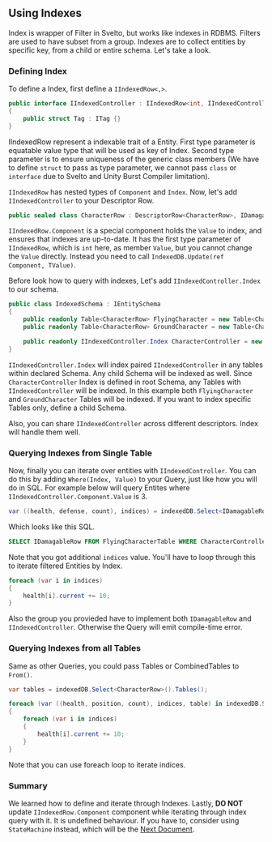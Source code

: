 ## Using Indexes
Index is wrapper of Filter in Svelto, but works like indexes in RDBMS. Filters are used to have subset from a group. Indexes are to collect entities by specific key, from a child or entire schema. Let's take a look.

### Defining Index
To define a Index, first define a `IIndexedRow<,>`.

```csharp
public interface IIndexedController : IIndexedRow<int, IIndexedController.Tag>
{
    public struct Tag : ITag {}
}
```
IIndexedRow represent a indexable trait of a Entity. First type parameter is equatable value type that will be used as key of Index. Second type parameter is to ensure uniqueness of the generic class members (We have to define `struct` to pass as type parameter, we cannot pass `class` or `interface` due to Svelto and Unity Burst Compiler limitation).

`IIndexedRow` has nested types of `Component` and `Index`. Now, let's add `IIndexedController` to your Descriptor Row.
```csharp
public sealed class CharacterRow : DescriptorRow<CharacterRow>, IDamagableRow, IIndexedController { }
```
`IIndexedRow.Component` is a special component holds the `Value` to index, and ensures that indexes are up-to-date. It has the first type parameter of `IIndexedRow`, which is `int` here, as member `Value`, but you cannot change the `Value` directly. Instead you need to call `IndexedDB.Update(ref Component, TValue)`.

Before look how to query with indexes, Let's add `IIndexedController.Index` to our schema.
```csharp
public class IndexedSchema : IEntitySchema
{
    public readonly Table<CharacterRow> FlyingCharacter = new Table<CharacterRow>();
    public readonly Table<CharacterRow> GroundCharacter = new Table<CharacterRow>();

    public readonly IIndexedController.Index CharacterController = new IIndexedController.Index();
}
```
`IIndexedController.Index` will index paired `IIndexedController` in any tables within declared Schema. Any child Schema will be indexed as well. Since `CharacterController` Index is defined in root Schema, any Tables with `IIndexedController` will be indexed. In this example both `FlyingCharacter` and `GroundCharacter` Tables will be indexed. If you want to index specific Tables only, define a child Schema.

Also, you can share `IIndexedController` across different descriptors. Index will handle them well.

### Querying Indexes from Single Table
Now, finally you can iterate over entities with `IIndexedController`. You can do this by adding `Where(Index, Value)` to your Query, just like how you will do in SQL. For example below will query Entites where `IIndexedController.Component.Value` is 3.
```csharp
var ((health, defense, count), indices) = indexedDB.Select<IDamagableRow>().From(schema.FlyingCharacter).Where(schema.CharacterController, 3).Entities();
```
Which looks like this SQL.
```sql
SELECT IDamagableRow FROM FlyingCharacterTable WHERE CharacterController = 3;
```
Note that you got additional `indices` value. You'll have to loop through this to iterate filtered Entities by Index.
```csharp
foreach (var i in indices)
{
    health[i].current += 10;
}
```
Also the group you provieded have to implement both `IDamagableRow` and `IIndexedController`. Otherwise the Query will emit compile-time error.

### Querying Indexes from all Tables
Same as other Queries, you could pass Tables or CombinedTables to `From()`.
```csharp
var tables = indexedDB.Select<CharacterRow>().Tables();

foreach (var ((health, position, count), indices, table) in indexedDB.Select<IDamagableRow>().From(tables).Where(schema.CharacterController, 3).Entities())
{
    foreach (var i in indices)
    {
        health[i].current += 10;
    }
}
```
Note that you can use foreach loop to iterate indices.

### Summary
We learned how to define and iterate through Indexes. Lastly, **DO NOT** update `IIndexedRow.Component` component while iterating through index query with it. It is undefined behaviour. If you have to, consider using `StateMachine` instead, which will be the [Next Document](basic-state-machines.md).
